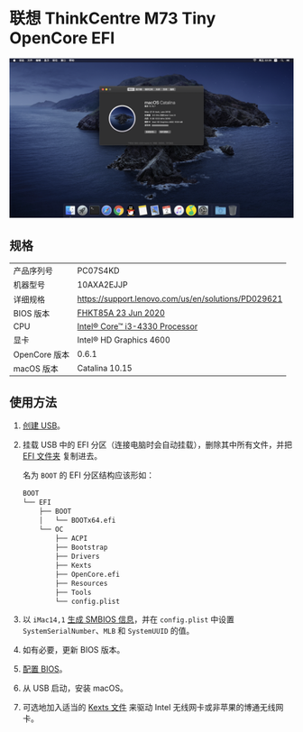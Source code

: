 # 联想 ThinkCentre M73 Tiny OpenCore EFI

![](/images/screenshot-20201002-22.29.51.png)

## 规格

| | |
|-|-|
| 产品序列号 | PC07S4KD |
| 机器型号 | 10AXA2EJJP |
| 详细规格 | <https://support.lenovo.com/us/en/solutions/PD029621> |
| BIOS 版本 | [FHKT85A 23 Jun 2020](https://pcsupport.lenovo.com/us/en/products/desktops-and-all-in-ones/thinkcentre-m-series-desktops/thinkcentre-m73/10ax/10axa2ejjp/pc07s4kd/downloads/DS038325) |
| CPU | [Intel® Core™ i3-4330 Processor](https://ark.intel.com/content/www/us/en/ark/products/77769/intel-core-i3-4330-processor-4m-cache-3-50-ghz.html) |
| 显卡 | Intel® HD Graphics 4600 |
| OpenCore 版本 | 0.6.1 |
| macOS 版本 | Catalina 10.15 |

## 使用方法

1. [创建 USB](https://dortania.github.io/OpenCore-Install-Guide/installer-guide/)。

2. 挂载 USB 中的 EFI 分区（连接电脑时会自动挂载），删除其中所有文件，并把 [EFI 文件夹](https://github.com/qianbinbin/hackintosh-m73-tiny/tree/macOS-Catalina-10.15/BOOT/EFI) 复制进去。

   名为 `BOOT` 的 EFI 分区结构应该形如：

   ```
   BOOT
   └── EFI
       ├── BOOT
       │   └── BOOTx64.efi
       └── OC
           ├── ACPI
           ├── Bootstrap
           ├── Drivers
           ├── Kexts
           ├── OpenCore.efi
           ├── Resources
           ├── Tools
           └── config.plist
   ```

3. 以 `iMac14,1` [生成 SMBIOS 信息](https://dortania.github.io/OpenCore-Install-Guide/config-laptop.plist/haswell.html#platforminfo)，并在 `config.plist` 中设置 `SystemSerialNumber`、`MLB` 和 `SystemUUID` 的值。

4. 如有必要，更新 BIOS 版本。

5. [配置 BIOS](https://dortania.github.io/OpenCore-Install-Guide/config-laptop.plist/haswell.html#intel-bios-settings)。

6. 从 USB 启动，安装 macOS。

7. 可选地加入适当的 [Kexts 文件](https://dortania.github.io/OpenCore-Install-Guide/ktext.html#wifi-and-bluetooth) 来驱动 Intel 无线网卡或非苹果的博通无线网卡。
